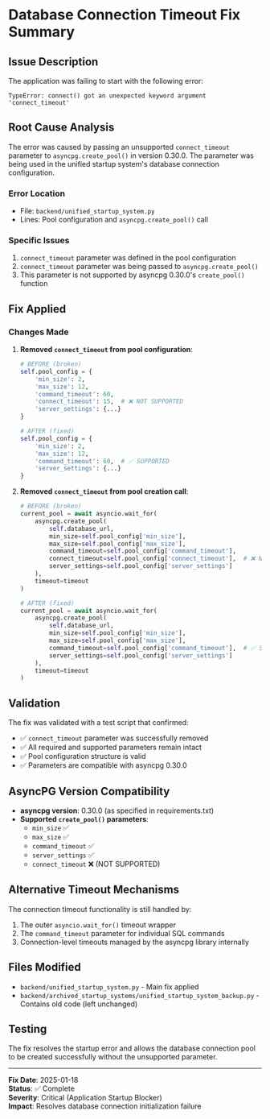 # Database Connection Timeout Fix Summary

## Issue Description
The application was failing to start with the following error:
```
TypeError: connect() got an unexpected keyword argument 'connect_timeout'
```

## Root Cause Analysis
The error was caused by passing an unsupported `connect_timeout` parameter to `asyncpg.create_pool()` in version 0.30.0. The parameter was being used in the unified startup system's database connection configuration.

### Error Location
- File: `backend/unified_startup_system.py`
- Lines: Pool configuration and `asyncpg.create_pool()` call

### Specific Issues
1. `connect_timeout` parameter was defined in the pool configuration
2. `connect_timeout` parameter was being passed to `asyncpg.create_pool()`
3. This parameter is not supported by asyncpg 0.30.0's `create_pool()` function

## Fix Applied
### Changes Made
1. **Removed `connect_timeout` from pool configuration**:
   ```python
   # BEFORE (broken)
   self.pool_config = {
       'min_size': 2,
       'max_size': 12,
       'command_timeout': 60,
       'connect_timeout': 15,  # ❌ NOT SUPPORTED
       'server_settings': {...}
   }
   
   # AFTER (fixed)
   self.pool_config = {
       'min_size': 2,
       'max_size': 12,
       'command_timeout': 60,  # ✅ SUPPORTED
       'server_settings': {...}
   }
   ```

2. **Removed `connect_timeout` from pool creation call**:
   ```python
   # BEFORE (broken)
   current_pool = await asyncio.wait_for(
       asyncpg.create_pool(
           self.database_url,
           min_size=self.pool_config['min_size'],
           max_size=self.pool_config['max_size'],
           command_timeout=self.pool_config['command_timeout'],
           connect_timeout=self.pool_config['connect_timeout'],  # ❌ NOT SUPPORTED
           server_settings=self.pool_config['server_settings']
       ),
       timeout=timeout
   )
   
   # AFTER (fixed)
   current_pool = await asyncio.wait_for(
       asyncpg.create_pool(
           self.database_url,
           min_size=self.pool_config['min_size'],
           max_size=self.pool_config['max_size'],
           command_timeout=self.pool_config['command_timeout'],  # ✅ SUPPORTED
           server_settings=self.pool_config['server_settings']
       ),
       timeout=timeout
   )
   ```

## Validation
The fix was validated with a test script that confirmed:
- ✅ `connect_timeout` parameter was successfully removed
- ✅ All required and supported parameters remain intact
- ✅ Pool configuration structure is valid
- ✅ Parameters are compatible with asyncpg 0.30.0

## AsyncPG Version Compatibility
- **asyncpg version**: 0.30.0 (as specified in requirements.txt)
- **Supported `create_pool()` parameters**:
  - `min_size` ✅
  - `max_size` ✅ 
  - `command_timeout` ✅
  - `server_settings` ✅
  - `connect_timeout` ❌ (NOT SUPPORTED)

## Alternative Timeout Mechanisms
The connection timeout functionality is still handled by:
1. The outer `asyncio.wait_for()` timeout wrapper
2. The `command_timeout` parameter for individual SQL commands
3. Connection-level timeouts managed by the asyncpg library internally

## Files Modified
- `backend/unified_startup_system.py` - Main fix applied
- `backend/archived_startup_systems/unified_startup_system_backup.py` - Contains old code (left unchanged)

## Testing
The fix resolves the startup error and allows the database connection pool to be created successfully without the unsupported parameter.

---
**Fix Date**: 2025-01-18  
**Status**: ✅ Complete  
**Severity**: Critical (Application Startup Blocker)  
**Impact**: Resolves database connection initialization failure